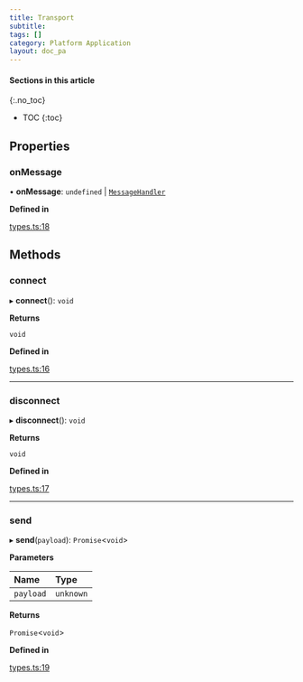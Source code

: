 ```yaml
---
title: Transport
subtitle:
tags: []
category: Platform Application
layout: doc_pa
---
```


#### Sections in this article
{:.no_toc}
* TOC
{:toc}


## Properties

### onMessage

• **onMessage**: `undefined` \| [`MessageHandler`](../modules#messagehandler)

**Defined in**

[types.ts:18](https://github.com/LedgerHQ/ledger-live-platform-sdk/blob/248c4d7/src/types.ts#L18)

## Methods

### connect

▸ **connect**(): `void`

**Returns**

`void`

**Defined in**

[types.ts:16](https://github.com/LedgerHQ/ledger-live-platform-sdk/blob/248c4d7/src/types.ts#L16)

___

### disconnect

▸ **disconnect**(): `void`

**Returns**

`void`

**Defined in**

[types.ts:17](https://github.com/LedgerHQ/ledger-live-platform-sdk/blob/248c4d7/src/types.ts#L17)

___

### send

▸ **send**(`payload`): `Promise`<`void`\>

**Parameters**

| Name | Type |
| :------ | :------ |
| `payload` | `unknown` |

**Returns**

`Promise`<`void`\>

**Defined in**

[types.ts:19](https://github.com/LedgerHQ/ledger-live-platform-sdk/blob/248c4d7/src/types.ts#L19)
